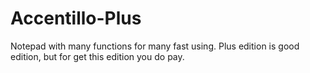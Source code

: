 # Accentillo-Plus
Notepad with many functions for many fast using. Plus edition is good edition, but for get this edition you do pay.
